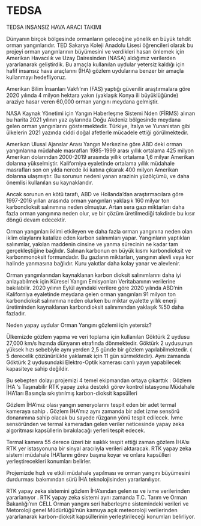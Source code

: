 # TEDSA
TEDSA INSANSIZ HAVA ARACI TAKIMI 

Dünyanın birçok bölgesinde ormanların geleceğine yönelik en büyük tehdit orman yangınlarıdır. TED Sakarya Koleji Anadolu Lisesi öğrencileri olarak bu projeyi orman yangınlarının büyümesini ve verdikleri hasarı önlemek için Amerikan Havacılık ve Uzay Dairesinden (NASA) aldığımız verilerden yararlanarak geliştirdik. Bu amaçla kullanılan uydular yetersiz kaldığı için hafif insansız hava araçlarını (İHA) gözlem uydularına benzer bir amaçla kullanmayı hedefliyoruz.

Amerikan Bilim İnsanları Vakfı’nın (FAS) yaptığı güvenilir araştırmalara göre 2020 yılında 4 milyon hektara yakın (yaklaşık Konya ili büyüklüğünde) araziye hasar veren 60,000 orman yangını meydana gelmiştir.

NASA Kaynak Yönetimi için Yangın Haberleşme Sistemi Nden (FİRMS) alınan bu harita 2021 yılının yaz aylarında Doğu Akdeniz bölgesinde meydana gelen orman yangınlarını göstermektedir. Türkiye, İtalya ve Yunanistan gibi ülkelerin 2021 yazında ciddi doğal afetlerle mücadele ettiği görülmektedir.

Amerikan Ulusal Ajanslar Arası Yangın Merkezine göre ABD deki orman yangınlarına müdahale masrafları 1985-1999 arası yıllık ortalama 425 milyon Amerikan dolarından 2000-2019 arasında yıllık ortalama 1,6 milyar Amerikan dolarına yükselmiştir. Kaliforniya eyaletinde ortalama yıllık müdahale masrafları son on yılda nerede iki katına çıkarak 400 milyon Amerikan dolarına ulaşmıştır. Bu sorunun nedeni yanan arazinin yüzölçümü, ve daha önemlisi kullanılan su kaynaklarıdır.


Ancak sorunun en kötü tarafı, ABD ve Hollanda’dan araştırmacılara göre 1997-2016 yılları arasında orman yangınları yaklaşık 160 milyar ton karbondioksit salınımına neden olmuştur. Artan sera gazı miktarları daha fazla orman yangınına neden olur, ve bir çözüm üretilmediği takdirde bu kısır döngü devam edecektir.

Orman yangınları iklimi etkileyen ve daha fazla orman yangınına neden olan iklim olaylarını katalize eden karbon salınımları yapar. Yangınların yaptıkları salınımlar, yakılan maddenin cinsine ve yanma sürecinin ne kadar tam gerçekleştiğine bağlıdır. Salınan karbonun en büyük kısmı karbondioksit ve karbonmonoksit formundadır. Bu gazların miktarları, yangının alevli veya kor halinde yanmasına bağlıdır. Kuru yakıtlar daha kolay yanar ve alevlenir.

Orman yangınlarından kaynaklanan karbon dioksit salınımlarını daha iyi anlayabilmek için Küresel Yangın Emisyonları Veritabanının verilerine bakılabilir. 2020 yılının Eylül ayındaki verilere göre 2020 yılında ABD’nin Kaliforniya eyaletinde meydana gelen orman yangınları 91 milyon ton karbondioksit salınımına neden olurken bu miktar eyalette yıllık enerji üretiminden kaynaklanan karbondioksit salınımından yaklaşık %50 daha fazladır.



Neden yapay uydular Orman Yangını gözlemi için yetersiz?

Ülkemizde gözlem yapma ve veri toplama için kullanılan Göktürk 2 uydusu 27,000 km/s hızında dünyanın etrafında dönmektedir. Göktürk 2 uydusunun yüksek hızı sebebiyle aynı yerden 2,5 günde bir gözlem yapılabilmektedir. ( 5 derecelik çözünürlükte yaklamak için 11 gün sürmektedir). Aynı zamanda Göktürk 2 uydusundaki Elektro-Optik kamerası canlı yayın yapabilecek kapasiteye sahip değildir.

Bu sebepten dolayı projemizi 4 temel ekipmandan ortaya çıkarttık :
Gözlem İHA ‘s
Taşınabilir RTK yapay zeka destekli görev kontrol istasyonu 
Müdahale İHA’ları 
Basınçla sıkıştırılmış karbon-dioksit kapsülleri


Gözlem İHA’mız olası yangın seneryolarını tespit eden bir adet termal kameraya sahip . Gözlem İHA’mız aynı zamanda bir adet izme sensörü donanımına sahip olacak bu sayede rüzgarın yönü tespit edilecek. İvme sensöründen ve termal kameradan gelen veriler neticesinde yapay zeka algoritması kapsüllerin bırakılacağı yerleri tespit edecek.

Termal kamera 55 derece üzeri bir sıaklık tespit ettiği zaman gözlem İHA’sı RTK yer istasyonuna bir sinyal aracılıyla verileri aktaracak. RTK yapay zeka sistemi müdahale İHA’larını görev başına koyar ve onlara kapsülleri yerleştirecekleri konumları belirler.

Projemizde hızlı ve etkili müdahale yapılması ve orman yangını büyümesini durdurması  bakımından sürü İHA teknolojisinden yararlanılıyor. 

RTK yapay zeka sistemini gözlem İHA’sından gelen ısı ve ivme verilerinden yararlanıyor  . RTK yapay zeka sistemi aynı zamanda T.C. Tarım ve Orman Bakanlığı’nın CELL Orman yangını seri haberleşme sistemindeki verileri ve Metoroloji genel Müdürlüğü’nün kamuya açık meteoroloji verilerinden yararlanarak karbon-dioksit kapsüllerinin yerleştirileceği konumları  belirliyor.
